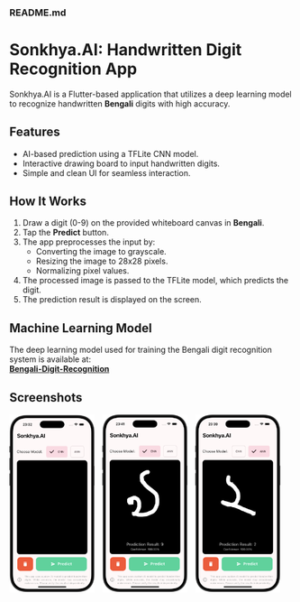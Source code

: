 ### README.md  

# **Sonkhya.AI: Handwritten Digit Recognition App**  
Sonkhya.AI is a Flutter-based application that utilizes a deep learning model to recognize handwritten **Bengali** digits with high accuracy. 

## **Features**  
- AI-based prediction using a TFLite CNN model.
- Interactive drawing board to input handwritten digits.
- Simple and clean UI for seamless interaction.  

## **How It Works**  
1. Draw a digit (0-9) on the provided whiteboard canvas in **Bengali**.  
2. Tap the **Predict** button.  
3. The app preprocesses the input by:  
   - Converting the image to grayscale.  
   - Resizing the image to 28x28 pixels.  
   - Normalizing pixel values.  
4. The processed image is passed to the TFLite model, which predicts the digit.  
5. The prediction result is displayed on the screen.  

## **Machine Learning Model**  
The deep learning model used for training the Bengali digit recognition system is available at:  
[**Bengali-Digit-Recognition**](https://github.com/SagnikBarik/Bengali-Digit-Recognition)  

## **Screenshots**  
<p>
<img src="screenshots/blackScreen.png" width="30%" style="padding-right:10px">
<img src="screenshots/cnnPrediction.png" width="30%" style="padding-right:10px">
<img src="screenshots/annPrediction.png" width="30%">
</p>
